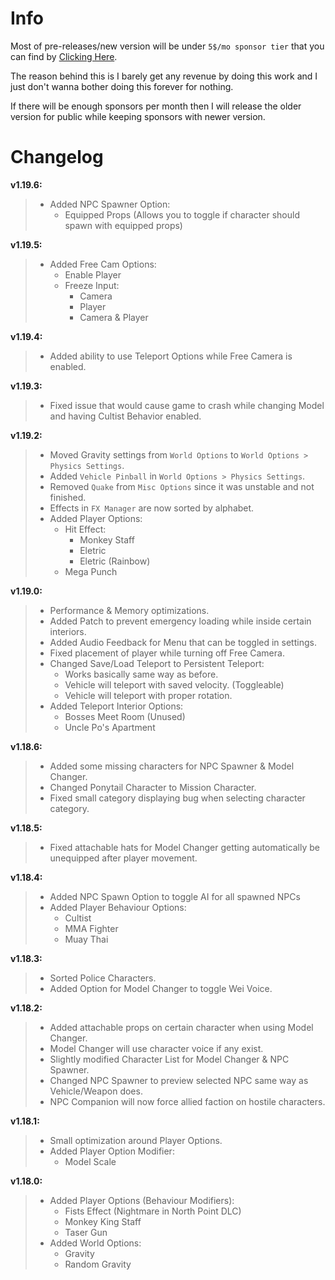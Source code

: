 # Info
Most of pre-releases/new version will be under `5$/mo sponsor tier` that you can find by [Clicking Here](https://github.com/sponsors/sneakyevil). 

The reason behind this is I barely get any revenue by doing this work and I just don't wanna bother doing this forever for nothing. 

If there will be enough sponsors per month then I will release the older version for public while keeping sponsors with newer version.

# Changelog

__v1.19.6:__
> - Added NPC Spawner Option:
>     - Equipped Props (Allows you to toggle if character should spawn with equipped props)

__v1.19.5:__
> - Added Free Cam Options:
>     - Enable Player
>     - Freeze Input:
>         - Camera
>         - Player
>         - Camera & Player

__v1.19.4:__
> - Added ability to use Teleport Options while Free Camera is enabled.

__v1.19.3:__
> - Fixed issue that would cause game to crash while changing Model and having Cultist Behavior enabled.

__v1.19.2:__
> - Moved Gravity settings from `World Options` to `World Options > Physics Settings`.
> - Added `Vehicle Pinball` in `World Options > Physics Settings`.
> - Removed `Quake` from `Misc Options` since it was unstable and not finished.
> - Effects in `FX Manager` are now sorted by alphabet.
> - Added Player Options:
>     - Hit Effect:
>         - Monkey Staff
>         - Eletric
>         - Eletric (Rainbow)
>     - Mega Punch

__v1.19.0:__
> - Performance & Memory optimizations.
> - Added Patch to prevent emergency loading while inside certain interiors.
> - Added Audio Feedback for Menu that can be toggled in settings.
> - Fixed placement of player while turning off Free Camera.
> - Changed Save/Load Teleport to Persistent Teleport:
>     - Works basically same way as before.
>     - Vehicle will teleport with saved velocity. (Toggleable)
>     - Vehicle will teleport with proper rotation.
> - Added Teleport Interior Options:
>     - Bosses Meet Room (Unused)
>     - Uncle Po's Apartment

__v1.18.6:__
> - Added some missing characters for NPC Spawner & Model Changer.
> - Changed Ponytail Character to Mission Character.
> - Fixed small category displaying bug when selecting character category.

__v1.18.5:__
> - Fixed attachable hats for Model Changer getting automatically be unequipped after player movement.

__v1.18.4:__
> - Added NPC Spawn Option to toggle AI for all spawned NPCs
> - Added Player Behaviour Options:
>     - Cultist
>     - MMA Fighter
>     - Muay Thai

__v1.18.3:__
> - Sorted Police Characters.
> - Added Option for Model Changer to toggle Wei Voice.

__v1.18.2:__
> - Added attachable props on certain character when using Model Changer.
> - Model Changer will use character voice if any exist.
> - Slightly modified Character List for Model Changer & NPC Spawner.
> - Changed NPC Spawner to preview selected NPC same way as Vehicle/Weapon does.
> - NPC Companion will now force allied faction on hostile characters.

__v1.18.1:__
> - Small optimization around Player Options.
> - Added Player Option Modifier:
>     - Model Scale

__v1.18.0:__
> - Added Player Options (Behaviour Modifiers):
>     - Fists Effect (Nightmare in North Point DLC)
>     - Monkey King Staff
>     - Taser Gun
> - Added World Options:
>     - Gravity
>     - Random Gravity
